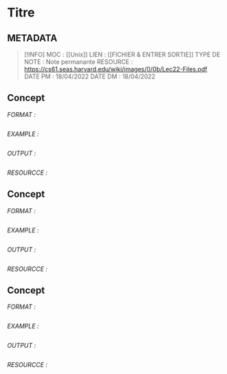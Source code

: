 # Titre

## METADATA
> [!INFO]
> MOC                    : [[Unix]]
> LIEN                     : [[FICHIER  & ENTRER SORTIE]]
> TYPE DE NOTE   : Note permanante 
>  RESOURCE        :  https://cs61.seas.harvard.edu/wiki/images/0/0b/Lec22-Files.pdf
> DATE PM             : 18/04/2022
> DATE DM             : 18/04/2022


## Concept 
*FORMAT :*

````

````

*EXAMPLE :*

````

````

*OUTPUT :*

````

````

*RESOURCCE :*
## Concept 
*FORMAT :*

````

````

*EXAMPLE :*

````

````

*OUTPUT :*

````

````

*RESOURCCE :*
## Concept 
*FORMAT :*

````

````

*EXAMPLE :*

````

````

*OUTPUT :*

````

````

*RESOURCCE :*